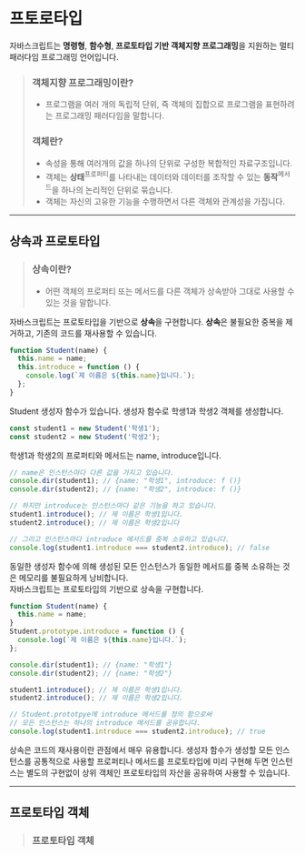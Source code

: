 # 프토로타입

자바스크립트는 **명령형**, **함수형**, **프로토타입 기반 객체지향 프로그래밍**을 지원하는 멀티 패러다임 프로그래밍 언어입니다.

> ### 객체지향 프로그래밍이란?
>
> - 프로그램을 여러 개의 독립적 단위, 즉 객체의 집합으로 프로그램을 표현하려는 프로그래밍 패러다임을 말합니다.
>
> ### 객체란?
>
> - 속성을 통해 여러개의 값을 하나의 단위로 구성한 복합적인 자료구조입니다.
> - 객체는 **상태**<sup>프로퍼티</sup>를 나타내는 데이터와 데이터를 조작할 수 있는 **동작**<sup>메서드</sup>을 하나의 논리적인 단위로 묶습니다.
> - 객체는 자신의 고유한 기능을 수행하면서 다른 객체와 관계성을 가집니다.

---

## 상속과 프로토타입

> ### 상속이란?
>
> - 어떤 객체의 프로퍼티 또는 메서드를 다른 객체가 상속받아 그대로 사용할 수 있는 것을 말합니다.

자바스크립트는 프로토타입을 기반으로 **상속**을 구현합니다.
**상속**은 불필요한 중복을 제거하고, 기존의 코드를 재사용할 수 있습니다.

```javascript
function Student(name) {
  this.name = name;
  this.introduce = function () {
    console.log(`제 이름은 ${this.name}입니다.`);
  };
}
```

Student 생성자 함수가 있습니다.
생성자 함수로 학생1과 학생2 객체를 생성합니다.

```javascript
const student1 = new Student('학생1');
const student2 = new Student('학생2');
```

학생1과 학생2의 프로퍼티와 메서드는 name, introduce입니다.

```javascript
// name은 인스턴스마다 다른 값을 가지고 있습니다.
console.dir(student1); // {name: "학생1", introduce: f ()}
console.dir(student2); // {name: "학생2", introduce: f ()}

// 하지만 introduce는 인스턴스마다 같은 기능을 하고 있습니다.
student1.introduce(); // 제 이름은 학생1입니다.
student2.introduce(); // 제 이름은 학생2입니다

// 그리고 인스턴스마다 introduce 메서드를 중복 소유하고 있습니다.
console.log(student1.introduce === student2.introduce); // false
```

동일한 생성자 함수에 의해 생성된 모든 인스턴스가 동일한 메서드를 중복 소유하는 것은 메모리를 불필요하게 낭비합니다.  
자바스크립트는 프로토타입의 기반으로 상속을 구현합니다.

```javascript
function Student(name) {
  this.name = name;
}
Student.prototype.introduce = function () {
  console.log(`제 이름은 ${this.name}입니다.`);
};
```

```javascript
console.dir(student1); // {name: "학생1"}
console.dir(student2); // {name: "학생2"}

student1.introduce(); // 제 이름은 학생1입니다.
student2.introduce(); // 제 이름은 학생2입니다.

// Student.prototpye에 introduce 메서드를 정의 함으로써
// 모든 인스턴스는 하나의 introduce 메서드를 공유합니다.
console.log(student1.introduce === student2.introduce); // true
```

상속은 코드의 재사용이란 관점에서 매우 유용합니다. 생성자 함수가 생성할 모든 인스턴스를 공통적으로 사용할 프로퍼티나 메서드를 프로토타입에 미리 구현해 두면 인스턴스는 별도의 구현없이 상위 객체인 프로토타입의 자산을 공유하여 사용할 수 있습니다.

---

## 프로토타입 객체

> ### 프로토타입 객체
